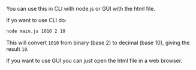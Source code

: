 You can use this in CLI with node.js or GUI with the html file.

If yo want to use CLI do:

```bash
node main.js 1010 2 10
```

This will convert `1010` from binary (base 2) to decimal (base 10), giving the result `10`.

If you want to use GUI you can just open the html file in a web browser.
